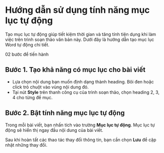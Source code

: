 
# Hướng dẫn sử dụng tính năng mục lục tự động

Tạo mục lục tự động giúp tiết kiệm thời gian và tăng tính tiện dụng khi làm việc trên trình soạn thảo văn bản này. Dưới đây là hướng dẫn tạo mục lục Word tự động chi tiết.

02 bước để tiến hành 

## Bước 1. Tạo khả năng có mục lục cho bài viết

- Lựa chọn nội dung bạn muốn định dạng thành heading. Bôi đen hoặc click trỏ chuột vào vùng nội dung đó.
- Tại nút **Style** trên thanh công cụ của trình soạn thảo, chọn heading 2, 3, 4 cho từng đề mục.

## Bước 2. Bật tính năng mục lục tự động

Trong mỗi bài viết, bạn nhấn tích vào trường **Mục lục tự động**. Mục lục tự động sẽ hiển thị ngay đầu nội dung của bài viết.

Sau khi hoàn tất các thao tác thay đổi thông tin, bạn cần chọn **Lưu** để cập nhật những thay đổi.
